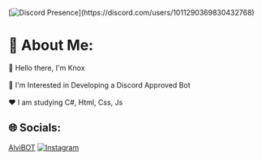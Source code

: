 [![Discord Presence](https://lanyard.cnrad.dev/api/1011290369830432768?theme=light&bg=809ecf&animated=false&hideDiscrim=true&borderRadius=30px&idleMessage=Probably%20doing%20something%20else...)](https://discord.com/users/1011290369830432768)

# 💫 About Me:
👋 Hello there, I'm Knox<br><br>🤩 I'm Interested in Developing a Discord Approved Bot<br><br>❤️ I am studying C#, Html, Css, Js<br>


## 🌐 Socials:
[AlviBOT](https://alvibot.xyz/)
[![Instagram](https://img.shields.io/badge/Instagram-%23E4405F.svg?logo=Instagram&logoColor=white)](https://instagram.com/knox_0027)
